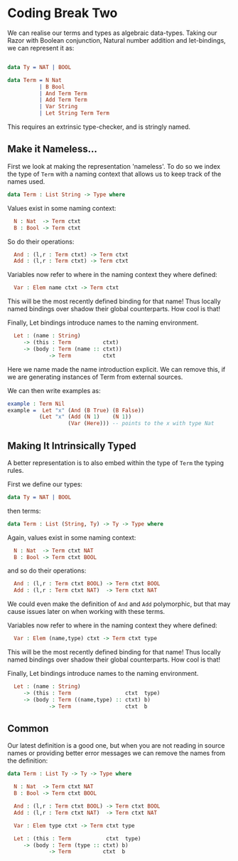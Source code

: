 # Coding Break Two

We can realise our terms and types as algebraic data-types.
Taking our Razor with Boolean conjunction, Natural number addition and let-bindings, we can represent it as:

```idris

data Ty = NAT | BOOL

data Term = N Nat
          | B Bool
          | And Term Term
          | Add Term Term
          | Var String
          | Let String Term Term
```

This requires an extrinsic type-checker, and is stringly named.

## Make it Nameless...

First we look at making the representation 'nameless'.
To do so we index the type of `Term` with a naming context that allows us to keep track of the names used.


```idris
data Term : List String -> Type where
```

Values exist in some naming context:

```idris
  N : Nat  -> Term ctxt
  B : Bool -> Term ctxt
```

So do their operations:

```idris
  And : (l,r : Term ctxt) -> Term ctxt
  Add : (l,r : Term ctxt) -> Term ctxt
```

Variables now refer to where in the naming context they where defined:

```idris
  Var : Elem name ctxt -> Term ctxt
```

This will be the most recently defined binding for that name!
Thus locally named bindings over shadow their global counterparts.
How cool is that!

Finally, Let bindings introduce names to the naming environment.

```idris
  Let : (name : String)
     -> (this : Term          ctxt)
     -> (body : Term (name :: ctxt))
             -> Term          ctxt
```

Here we name made the name introduction explicit.
We can remove this, if we are generating instances of Term from external sources.

We can then write examples as:

```idris
example : Term Nil
example =  Let "x" (And (B True) (B False))
          (Let "x" (Add (N 1)    (N 1))
                   (Var (Here))) -- points to the x with type Nat
```

## Making It Intrinsically Typed

A better representation is to also embed within the type of `Term` the typing rules.

First we define our types:

```idris
data Ty = NAT | BOOL
```

then terms:

```idris
data Term : List (String, Ty) -> Ty -> Type where
```

Again, values exist in some naming context:

```idris
  N : Nat  -> Term ctxt NAT
  B : Bool -> Term ctxt BOOL
```

and so do their operations:

```idris
  And : (l,r : Term ctxt BOOL) -> Term ctxt BOOL
  Add : (l,r : Term ctxt NAT)  -> Term ctxt NAT
```

We could even make the definition of `And` and `Add` polymorphic, but that may cause issues later on when working with these terms.


Variables now refer to where in the naming context they where defined:

```idris
  Var : Elem (name,type) ctxt -> Term ctxt type
```

This will be the most recently defined binding for that name!
Thus locally named bindings over shadow their global counterparts.
How cool is that!

Finally, Let bindings introduce names to the naming environment.

```idris
  Let : (name : String)
     -> (this : Term                 ctxt  type)
     -> (body : Term ((name,type) :: ctxt) b)
             -> Term                 ctxt  b
```


## Common

Our latest definition is a good one, but when you are not reading in source names or providing better error messages we can remove the names from the definition:

```idris
data Term : List Ty -> Ty -> Type where

  N : Nat  -> Term ctxt NAT
  B : Bool -> Term ctxt BOOL

  And : (l,r : Term ctxt BOOL) -> Term ctxt BOOL
  Add : (l,r : Term ctxt NAT)  -> Term ctxt NAT

  Var : Elem type ctxt -> Term ctxt type

  Let : (this : Term           ctxt  type)
     -> (body : Term (type :: ctxt) b)
             -> Term          ctxt  b
```
